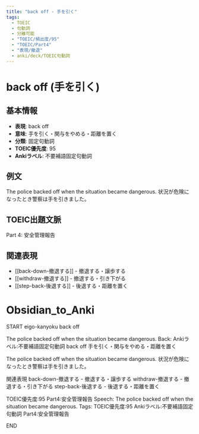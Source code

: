```yaml
---
title: "back off - 手を引く"
tags:
  - TOEIC
  - 句動詞
  - 分離可能
  - "TOEIC/頻出度/95"
  - "TOEIC/Part4"
  - "表現/撤退"
  - anki/deck/TOEIC句動詞
---
```


# back off (手を引く)

## 基本情報
- **表現**: back off
- **意味**: 手を引く・関与をやめる・距離を置く
- **分類**: 固定句動詞
- **TOEIC優先度**: 95
- **Ankiラベル**: 不要補語固定句動詞

## 例文
The police backed off when the situation became dangerous.
状況が危険になったとき警察は手を引きました。

## TOEIC出題文脈
Part 4: 安全管理報告

## 関連表現
- [[back-down-撤退する]] - 撤退する・譲歩する
- [[withdraw-撤退する]] - 撤退する・引き下がる
- [[step-back-後退する]] - 後退する・距離を置く

# Obsidian_to_Anki
START
eigo-kanyoku
back off

The police backed off when the situation became dangerous.
Back: 
Ankiラベル:不要補語固定句動詞
back off
手を引く・関与をやめる・距離を置く

The police backed off when the situation became dangerous.
状況が危険になったとき警察は手を引きました。

関連表現
back-down-撤退する - 撤退する・譲歩する
withdraw-撤退する - 撤退する・引き下がる
step-back-後退する - 後退する・距離を置く

TOEIC優先度:95
Part4:安全管理報告
Speech: The police backed off when the situation became dangerous.
Tags: TOEIC優先度:95 Ankiラベル:不要補語固定句動詞 Part4:安全管理報告
<!--ID: 1751045633927-->
END
